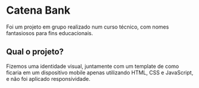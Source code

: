 # Catena Bank
Foi um projeto em grupo realizado num curso técnico, com nomes fantasiosos para fins educacionais.

## Qual o projeto?
Fizemos uma identidade visual, juntamente com um template de como ficaria em um dispositivo mobile apenas utilizando HTML, CSS e JavaScript, e não foi aplicado responsividade.
